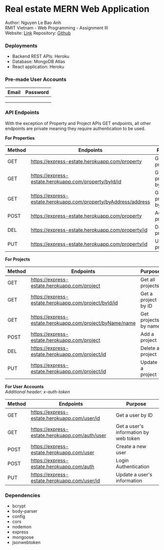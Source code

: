 # Real estate MERN Web Application

Author: Nguyen Le Bao Anh <br>
RMIT Vietnam - Web Programming - Assignment III <br>
Website: [Link]()
Repository: [Github](https://github.com/usefulmana/real-estate-webapp-react-frontend)


### Deployments <br>

- Backend REST APIs: Heroku
- Database: MongoDB Atlas
- React application: Heroku

### Pre-made User Accounts <br>

|  Email | Password  |
|---|---|
|   |   |
|   |   |
|   |   |

### API Endpoints <br>

With the exception of Property and Project APIs GET endpoints, all other endpoints are private meaning they require authentication to be used.

**For Properties** <br>

| Method  | Endpoints   | Purpose  |   
|---|---|---|
| GET  | https://express-estate.herokuapp.com/property  | Get all properties  |  
| GET | https://express-estate.herokuapp.com/property/byId/id  |  Get a property by ID | 
| GET  | https://express-estate.herokuapp.com/property/byAddress/address  | Get properties by name | 
| POST  | https://express-estate.herokuapp.com/property  | Add a property  | 
| DEL  | https://express-estate.herokuapp.com/property/id  |  Delete a property | 
| PUT | https://express-estate.herokuapp.com/property/id  | Update a property | 
 
 **For Projects** <br>

| Method  | Endpoints   | Purpose  |   
|---|---|---|
| GET  |https://express-estate.herokuapp.com/project  |  Get all projects |  
| GET | https://express-estate.herokuapp.com/project/byId/id  |  Get a project by ID | 
| GET  |https://express-estate.herokuapp.com/project/byName/name   | Get projects by name  | 
| POST  | https://express-estate.herokuapp.com/project  | Add a project  | 
| DEL  | https://express-estate.herokuapp.com/project/id |  Delete a project | 
| PUT | https://express-estate.herokuapp.com/project/id  |  Update a project | 

 **For User Accounts** <br>
*Additional header: x-auth-token*

 | Method  | Endpoints   | Purpose  |   
|---|---|---|
| GET  | https://express-estate.herokuapp.com/user/id  | Get a user by ID  |  
| GET |  https://express-estate.herokuapp.com/auth/user  | Get a user's information by web token |  
| POST  | https://express-estate.herokuapp.com/user  | Create a new user  | 
| POST  | https://express-estate.herokuapp.com/auth  | Login Authentication  | 
| PUT | https://express-estate.herokuapp.com/user/id  | Update a user's information  | 

### Dependencies
 - bcrypt
 - body-parser
 - config
 - cors
 - nodemon
 - express
 - mongoose
 - jsonwebtoken